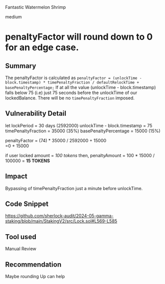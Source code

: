 Fantastic Watermelon Shrimp

medium

# penaltyFactor will round down to 0 for an edge case.

## Summary
The penaltyFactor is calculated as 
`penaltyFactor = (unlockTime - block.timestamp) * timePenaltyFraction / defaultRelockTime + basePenaltyPercentage;`
If at all the value (unlockTime - block.timestamp) falls below 75 (i.e) just 75 seconds before the unlockTime of our lockedBalance. There will be no `timePenaltyFraction`  imposed.

## Vulnerability Detail
let lockPeriod = 30 days (2592000)
unlockTime - block.timestamp = 75 
timePenaltyFraction = 35000 (35%)
basePenaltyPercentage = 15000 (15%)

penaltyFactor = (74) * 35000 / 2592000 + 15000   
              =0 + 15000

if user locked amount = *100 tokens* then, 
penaltyAmount = 100 * 15000 / 100000 = **15 TOKENS** 
## Impact
Bypassing of timePenaltyFraction just a minute before unlockTime.

## Code Snippet
https://github.com/sherlock-audit/2024-05-gamma-staking/blob/main/StakingV2/src/Lock.sol#L569-L585

## Tool used

Manual Review

## Recommendation
Maybe rounding Up can help
